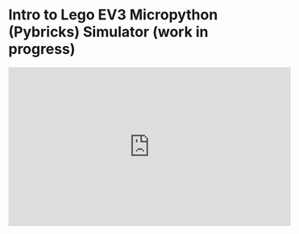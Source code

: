 # Intro to Lego EV3 Micropython (Pybricks) Simulator (work in progress)

<iframe width="560" height="315" src="https://www.youtube.com/embed/3YdhbnzKP9A" frameborder="0" allow="accelerometer; autoplay; clipboard-write; encrypted-media; gyroscope; picture-in-picture" allowfullscreen></iframe>
